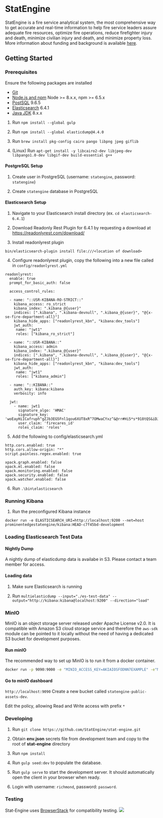 # StatEngine

StatEngine is a fire service analytical system, the most comprehensive way to get accurate and real-time information to help fire service leaders assure adequate fire resources, optimize fire operations, reduce firefighter injury and death, minimize civilian injury and death, and minimize property loss.  More information about funding and background is available [here](https://www.nist.gov/ctl/pscr/real-time-open-source-data-analytics-and-visualization-platform).

## Getting Started

### Prerequisites

Ensure the following packages are installed
- [Git](https://git-scm.com/downloads)
- [Node.js and npm](https://nodejs.org) Node >= 8.x.x, npm >= 6.5.x
- [PostSQL](https://www.postgresql.org/download/) 9.6.5
- [Elasticsearch](https://www.elastic.co/downloads/past-releases/elasticsearch-6-4-1) 6.4.1
- [Java JDK](https://www.oracle.com/java/technologies/javase/javase-jdk8-downloads.html) 8.x.x


1.  Run `npm install --global gulp`

1.  Run `npm install --global elasticdump@4.4.0`

1.  Run `brew install pkg-config cairo pango libpng jpeg giflib`

1.  (Linux) Run `apt-get install -y libcairo2-dev libjpeg-dev libpango1.0-dev libgif-dev build-essential g++`

#### PostgreSQL Setup

1. Create user in PostgreSQL (username: `statengine`, password: `statengine`)

1. Create `statengine` database in PostgreSQL

#### Elasticsearch Setup

1.  Navigate to your Elasticsearch install directory  (ex. `cd elasticsearch-6.4.1`)

2.  Download Readonly Rest Plugin for 6.4.1 by requesting a download at https://readonlyrest.com/download/

3.  Install readonlyrest plugin
```
bin/elasticsearch-plugin install file:///<location of download>
```

4.  Configure readonlyrest plugin, copy the following into a new file called in ```config/readonlyrest.yml```
```
readonlyrest:
  enable: true
  prompt_for_basic_auth: false

  access_control_rules:

  - name: "::USR-KIBANA-RO-STRICT::"
    kibana_access: ro_strict
    kibana_index: ".kibana_@{user}"
    indices: [".kibana", ".kibana-devnull", ".kibana_@{user}", "@{x-se-fire-department-all}"]
    kibana_hide_apps: ["readonlyrest_kbn", "kibana:dev_tools"]
    jwt_auth:
     name: "jwt1"
     roles: ["kibana_ro_strict"]

  - name: "::USR-KIBANA::"
    kibana_access: admin
    kibana_index: ".kibana_@{user}"
    indices: [".kibana", ".kibana-devnull", ".kibana_@{user}", "@{x-se-fire-department-all}"]
    kibana_hide_apps: ["readonlyrest_kbn", "kibana:dev_tools"]
    jwt_auth:
     name: "jwt1"
     roles: ["kibana_admin"]

  - name: "::KIBANA::"
    auth_key: kibana:kibana
    verbosity: info

  jwt:
    - name: jwt1
      signature_algo: 'HMAC'
      signature_key: 'woEayHiICafruph^gZJb3EG5Fnl1qou6XUT8xR^7OMwaCYxz^&@rr#Hi5*s*918tQS&iDJO&67xy0hP!F@pThb3#Aymx%XPV3x^'
      user_claim: 'firecares_id'
      roles_claim: 'roles'
```
5.  Add the following to config/elasticsearch.yml
```
http.cors.enabled: true
http.cors.allow-origin: "*"
script.painless.regex.enabled: true

xpack.graph.enabled: false
xpack.ml.enabled: false
xpack.monitoring.enabled: false
xpack.security.enabled: false
xpack.watcher.enabled: false
```

6. Run `.\bin\elasticsearch`

### Running Kibana

1.  Run the preconfigured Kibana instance
```
docker run -e ELASTICSEARCH_URI=http://localhost:9200 --net=host prominentedgestatengine/kibana:HEAD-c7f45bd-development
```

### Loading Elasticsearch Test Data

#### Nightly Dump

A nightly dump of elasticdump data is availabe in S3.   Please contact a team member for access.

#### Loading data

1. Make sure Elasticsearch is running

2. Run `multielasticdump --input="./es-test-data" --output="http://kibana:kibana@localhost:9200" --direction="load"`

### MinIO
MinIO is an object storage server released under Apache License v2.0. It is compatible with Amazon S3 cloud storage service and therefore the `aws-sdk` module can be pointed to it locally without the need of having a dedicated S3 bucket for development purposes.

#### Run minIO
The recommended way to set up MinIO is to run it from a docker container.

```bash
docker run -p 9090:9000 -e "MINIO_ACCESS_KEY=AKIAIOSFODNN7EXAMPLE" -e"MINIO_SECRET_KEY=wJalrXUtnFEMI/K7MDENG/bPxRfiCYEXAMPLEKEY" minio/minio server /data
```

#### Go to minIO dashboard
```http://localhost:9090```
Create a new bucket called `statengine-public-assets-dev`.

Edit the policy, allowing Read and Write access with prefix `*`

### Developing

1.  Run `git clone https://github.com/StatEngine/stat-engine.git`

2.  Obtain **env.json** secrets file from development team and copy to the root of **stat-engine** directory

3.  Run `npm install`

4.  Run `gulp seed:dev` to populate the database.

5.  Run `gulp serve` to start the development server. It should automatically open the client in your browser when ready.

6.  Login with username: `richmond`, password: `password`.

### Testing
Stat-Engine uses [BrowserStack](https://www.browserstack.com/contact#open-source) for compatibility testing.
![](https://s3.amazonaws.com/statengine-public-assets/Browserstack-logo%402x.png)


